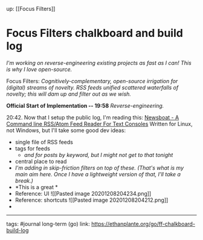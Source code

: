 up: [[Focus Filters]]
# Focus Filters chalkboard and build log 
*I'm working on reverse-engineering existing projects as fast as I can! This is why I love open-source.*

Focus Filters: *Cognitively-complementary, open-source irrigation for (digital) streams of novelty. RSS feeds unified scattered waterfalls of novelty; this will dam up and filter out as we wish.*


**Official Start of Implementation -- 19:58**
*Reverse-engineering.*

20:42. Now that I setup the public log, I'm reading this: [Newsboat - A Command line RSS/Atom Feed Reader For Text Consoles](https://ostechnix.com/newsbeuter-command-line-rssatom-feed-reader-unix-like-systems/) Written for Linux, not Windows, but I'll take some good dev ideas:
- single file of RSS feeds
- tags for feeds
	- *and for posts by keyword, but I might not get to that tonight*
- central place to read
- *I'm adding in skip-friction filters on top of these. (That's what is my main aim here. Once I have a lightweight version of that, I'll take a break.)*
- *This is a great *
- Reference: UI ![[Pasted image 20201208204234.png]]
- Reference: shortcuts ![[Pasted image 20201208204212.png]]
- 








--- 
tags: #journal
long-term (go) link: https://ethanplante.org/go/ff-chalkboard-build-log
